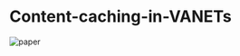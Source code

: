 # Content-caching-in-VANETs
![paper](https://ieeexplore.ieee.org/stamp/stamp.jsp?tp=&arnumber=10048752)
